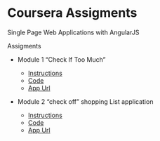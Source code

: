 # Coursera Assigments

Single Page Web Applications with AngularJS

Assigments

 - Module 1 “Check If Too Much” 
	* [Instructions](https://pttnores.github.io/coursera-test/module1-solution/)
	* [Code](https://github.com/pttnores/coursera-test/tree/master/module1-solution)
	* [App Url](https://pttnores.github.io/coursera-test/module1-solution/public/index.html)

 - Module 2 “check off” shopping List application
	* [Instructions](https://pttnores.github.io/coursera-test/module2-solution/)
	* [Code](https://github.com/pttnores/coursera-test/tree/master/module2-solution)
	* [App Url](https://pttnores.github.io/coursera-test/module2-solution/public/index.html)
